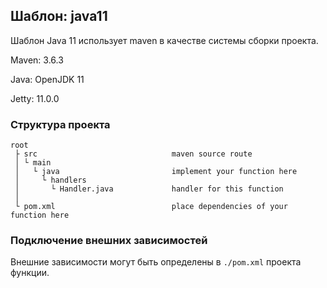 ## Шаблон: java11

Шаблон Java 11 использует maven в качестве системы сборки проекта.

Maven: 3.6.3

Java: OpenJDK 11

Jetty: 11.0.0


### Структура проекта

    root
     ├ src                              maven source route
     │ └ main
     │   └ java                         implement your function here
     │     └ handlers
     │       └ Handler.java             handler for this function
     │
     └ pom.xml                          place dependencies of your function here


### Подключение внешних зависимостей

Внешние зависимости могут быть определены в ```./pom.xml``` проекта функции.